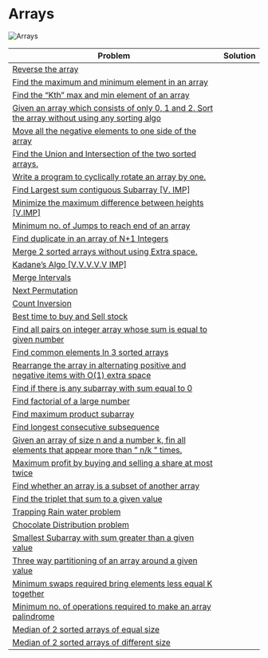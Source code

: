 # Arrays <a name="1"></a>
<img src="https://img.shields.io/badge/Arrays-36-red?style=for-the-badge" alt="Arrays">

| Problem  | Solution |
|-------------| --------- |
| <a href="https://www.geeksforgeeks.org/write-a-program-to-reverse-an-array-or-string/">Reverse the array</a> |      |
| <a href="https://www.geeksforgeeks.org/maximum-and-minimum-in-an-array/">Find the maximum and minimum element in an array</a> |      |
| <a href="https://www.geeksforgeeks.org/kth-smallestlargest-element-unsorted-array-set-2-expected-linear-time/">Find the “Kth” max and min element of an array</a> |      |
| <a href="https://www.geeksforgeeks.org/sort-an-array-of-0s-1s-and-2s/">Given an array which consists of only 0, 1 and 2. Sort the array without using any sorting algo</a> |      |
| <a href="https://www.geeksforgeeks.org/move-negative-numbers-beginning-positive-end-constant-extra-space/">Move all the negative elements to one side of the array</a> |      |
| <a href="https://www.geeksforgeeks.org/find-union-and-intersection-of-two-unsorted-arrays/">Find the Union and Intersection of the two sorted arrays.</a> |      |
| <a href="https://www.geeksforgeeks.org/c-program-cyclically-rotate-array-one/">Write a program to cyclically rotate an array by one.</a> |      |
| <a href="https://www.geeksforgeeks.org/largest-sum-contiguous-subarray/">Find Largest sum contiguous Subarray [V. IMP]</a> |      |
| <a href="https://www.geeksforgeeks.org/minimize-the-maximum-difference-between-the-heights/">Minimize the maximum difference between heights [V.IMP]</a> |      |
| <a href="https://www.geeksforgeeks.org/minimum-number-jumps-reach-endset-2on-solution/">Minimum no. of Jumps to reach end of an array</a> |      |
| <a href="https://www.geeksforgeeks.org/find-duplicates-in-on-time-and-constant-extra-space/">Find duplicate in an array of N+1 Integers</a> |      |
| <a href="https://www.geeksforgeeks.org/merge-two-sorted-arrays/">Merge 2 sorted arrays without using Extra space.</a> |      |
| <a href="https://www.geeksforgeeks.org/largest-sum-contiguous-subarray/">Kadane’s Algo [V.V.V.V.V IMP]</a> |      |
| <a href="https://www.geeksforgeeks.org/merging-intervals/">Merge Intervals</a> |      |
| <a href="https://www.geeksforgeeks.org/find-the-next-lexicographically-greater-word-than-a-given-word/">Next Permutation</a> |      |
| <a href="https://www.geeksforgeeks.org/counting-inversions/">Count Inversion</a> |      |
| <a href="https://www.geeksforgeeks.org/best-time-to-buy-and-sell-stock/">Best time to buy and Sell stock</a> |      |
| <a href="https://www.geeksforgeeks.org/count-pairs-with-given-sum/">Find all pairs on integer array whose sum is equal to given number</a> |      |
| <a href="https://www.geeksforgeeks.org/find-common-elements-three-sorted-arrays/">Find common elements In 3 sorted arrays</a> |      |
| <a href="https://www.geeksforgeeks.org/rearrange-array-alternating-positive-negative-items-o1-extra-space/">Rearrange the array in alternating positive and negative items with O(1) extra space</a> |      |
| <a href="https://www.geeksforgeeks.org/find-if-there-is-a-subarray-with-0-sum/">Find if there is any subarray with sum equal to 0</a> |      |
| <a href="https://www.geeksforgeeks.org/factorial-large-number/">Find factorial of a large number</a> |      |
| <a href="https://www.geeksforgeeks.org/maximum-product-subarray-set-3/">Find maximum product subarray</a> |      |
| <a href="https://www.geeksforgeeks.org/longest-consecutive-subsequence/">Find longest consecutive subsequence</a> |      |
| <a href="https://www.geeksforgeeks.org/given-an-array-of-of-size-n-finds-all-the-elements-that-appear-more-than-nk-times/">Given an array of size n and a number k, fin all elements that appear more than ” n/k ” times.</a> |      |
| <a href="https://www.geeksforgeeks.org/maximum-profit-by-buying-and-selling-a-share-at-most-twice/">Maximum profit by buying and selling a share at most twice</a> |      |
| <a href="https://www.geeksforgeeks.org/find-whether-an-array-is-subset-of-another-array-set-1/">Find whether an array is a subset of another array</a> |      |
| <a href="https://www.geeksforgeeks.org/find-a-triplet-that-sum-to-a-given-value/">Find the triplet that sum to a given value</a> |      |
| <a href="https://www.geeksforgeeks.org/trapping-rain-water/">Trapping Rain water problem</a> |      |
| <a href="https://www.geeksforgeeks.org/chocolate-distribution-problem/">Chocolate Distribution problem</a> |      |
| <a href="https://www.geeksforgeeks.org/minimum-length-subarray-sum-greater-given-value/">Smallest Subarray with sum greater than a given value</a> |      |
| <a href="https://www.geeksforgeeks.org/three-way-partitioning-of-an-array-around-a-given-range/">Three way partitioning of an array around a given value</a> |      |
| <a href="https://www.geeksforgeeks.org/minimum-swaps-required-bring-elements-less-equal-k-together/">Minimum swaps required bring elements less equal K together</a> |      |
| <a href="https://www.geeksforgeeks.org/check-if-all-elements-of-the-array-are-palindrome-or-not/">Minimum no. of operations required to make an array palindrome</a> |      |
| <a href="https://www.geeksforgeeks.org/median-of-two-sorted-arrays/">Median of 2 sorted arrays of equal size</a> |      |
| <a href="https://www.geeksforgeeks.org/median-of-two-sorted-arrays-of-different-sizes/">Median of 2 sorted arrays of different size</a> |      |

